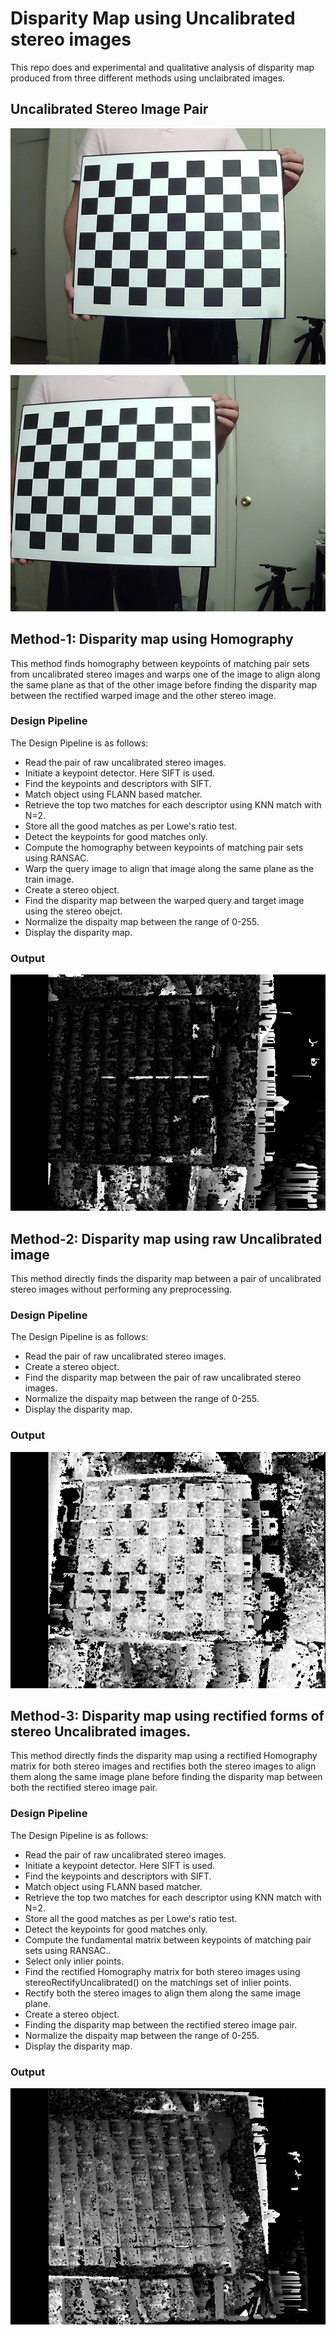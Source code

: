 # Disparity Map using Uncalibrated stereo images

This repo does and experimental and qualitative analysis of disparity map produced from three different methods using unclaibrated images.

## Uncalibrated Stereo Image Pair
![Stereo Image Left](Stereo%20Image/left2.jpg?raw=true)

![Stereo Image Right](Stereo%20Image/right2.jpg?raw=true)

## Method-1: Disparity map using Homography
This method finds homography between keypoints of matching pair sets from uncalibrated stereo images and warps one of the image to align along the same plane as that of the other image before finding the disparity map between the rectified warped image and the other stereo image.

### Design Pipeline
The Design Pipeline is as follows:
* Read the pair of raw uncalibrated stereo images.
* Initiate a keypoint detector. Here SIFT is used.
* Find the keypoints and descriptors with SIFT.
* Match object using FLANN based matcher.
* Retrieve the top two matches for each descriptor using KNN match with N=2.
* Store all the good matches as per Lowe's ratio test.
* Detect the keypoints for good matches only.
* Compute the homography between keypoints of matching pair sets using RANSAC.
* Warp the query image to align that image along the same plane as the train image.
* Create a stereo object.
* Find the disparity map between the warped query and target image using the stereo obejct.
* Normalize the dispaity map between the range of 0-255.
* Display the disparity map.

### Output
![Disparity Map](Disparity%20Map/disparity_map_using_homography_uncalibrated_image.png?raw=true)

## Method-2: Disparity map using raw Uncalibrated image
This method directly finds the disparity map between a pair of uncalibrated stereo images without performing any preprocessing.

### Design Pipeline
The Design Pipeline is as follows:
* Read the pair of raw uncalibrated stereo images.
* Create a stereo object.
* Find the disparity map between the pair of raw uncalibrated stereo images. 
* Normalize the dispaity map between the range of 0-255.
* Display the disparity map.

### Output
![Disparity Map](Disparity%20Map/disparity_map_using_raw_uncalibrated_image.png?raw=true)

## Method-3: Disparity map using rectified forms of stereo Uncalibrated images.
This method directly finds the disparity map using a rectified Homography matrix for both stereo images and rectifies both the stereo images to align them along the same image plane before finding the disparity map between both the rectified stereo image pair.

### Design Pipeline
The Design Pipeline is as follows:
* Read the pair of raw uncalibrated stereo images.
* Initiate a keypoint detector. Here SIFT is used.
* Find the keypoints and descriptors with SIFT.
* Match object using FLANN based matcher.
* Retrieve the top two matches for each descriptor using KNN match with N=2.
* Store all the good matches as per Lowe's ratio test.
* Detect the keypoints for good matches only.
* Compute the fundamental matrix between keypoints of matching pair sets using RANSAC..
* Select only inlier points. 
* Find the rectified Homography matrix for both stereo images using stereoRectifyUncalibrated() on the matchings set of inlier points.
* Rectify both the stereo images to align them along the same image plane.
* Create a stereo object.
* Finding the disparity map between the rectified stereo image pair. 
* Normalize the dispaity map between the range of 0-255.
* Display the disparity map.

### Output
![Disparity Map](Disparity%20Map/disparity_map_using_stereo_rectified_uncalibrated_image.png?raw=true)

 








